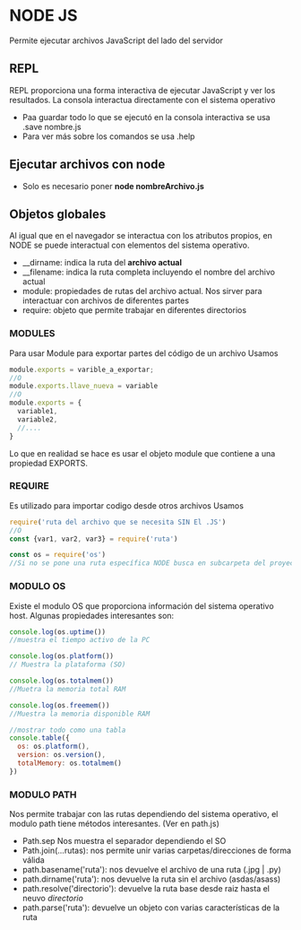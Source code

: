 # NODE JS

Permite ejecutar archivos JavaScript del lado del servidor

## REPL
REPL proporciona una forma interactiva de ejecutar JavaScript y ver los resultados.
La consola interactua directamente con el sistema operativo

* Paa guardar todo lo que se ejecutó en la consola interactiva se usa .save nombre.js
* Para ver más sobre los comandos se usa .help

## Ejecutar archivos con node
* Solo es necesario poner **node nombreArchivo.js**

## Objetos globales
Al igual que en el navegador se interactua con los atributos propios, en NODE se puede interactual con elementos del sistema operativo.
* __dirname: indica la ruta del **archivo actual**
* __filename: indica la ruta completa incluyendo el nombre del archivo actual
* module: propiedades de rutas del archivo actual. Nos sirver para interactuar con archivos de diferentes partes
* require: objeto que permite trabajar en diferentes directorios

### MODULES
Para usar Module para exportar partes del código de un archivo 
Usamos 

```js
module.exports = varible_a_exportar;
//O
module.exports.llave_nueva = variable
//O
module.exports = {
  variable1,
  variable2,
  //....
}
```
Lo que en realidad se hace es usar el objeto module que contiene a una propiedad EXPORTS.

### REQUIRE
Es utilizado para importar codigo desde otros archivos
Usamos
```js
require('ruta del archivo que se necesita SIN El .JS')
//O
const {var1, var2, var3} = require('ruta')

const os = require('os') 
//Si no se pone una ruta específica NODE busca en subcarpeta del proyecto o en los módulos propios de NODE 
```

### MODULO OS
Existe el modulo OS que proporciona información del sistema operativo host.
Algunas propiedades interesantes son:

```js
console.log(os.uptime()) 
//muestra el tiempo activo de la PC

console.log(os.platform())
// Muestra la plataforma (SO)

console.log(os.totalmem())
//Muetra la memoria total RAM

console.log(os.freemem())
//Muestra la memoria disponible RAM

//mostrar todo como una tabla
console.table({
  os: os.platform(),
  version: os.version(),
  totalMemory: os.totalmem()
})
```
### MODULO PATH
Nos permite trabajar con las rutas dependiendo del sistema operativo, el modulo path tiene métodos interesantes. (Ver en path.js)
* Path.sep Nos muestra el separador dependiendo el SO
* Path.join(...rutas): nos permite unir varias carpetas/direcciones de forma válida
* path.basename('ruta'): nos devuelve el archivo de una ruta (.jpg | .py)
* path.dirname('ruta'): nos devuelve la ruta sin el archivo (asdas/asass)
* path.resolve('directorio'): devuelve la ruta base desde raiz hasta el neuvo *directorio*
* path.parse('ruta'): devuelve un objeto con varias características de la ruta 